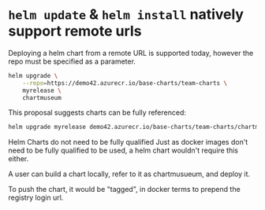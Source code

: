 # `helm update` & `helm install` natively support remote urls

Deploying a helm chart from a remote URL is supported today, however the repo must be specified as a parameter.
```sh
helm upgrade \
    --repo=https://demo42.azurecr.io/base-charts/team-charts \
    myrelease \
    chartmuseum
```
This proposal suggests charts can be fully referenced:

```sh
helm upgrade myrelease demo42.azurecr.io/base-charts/team-charts/chartmuseum
```

Helm Charts do not need to be fully qualified
Just as docker images don't need to be fully qualified to be used, a helm chart wouldn't require this either.

A user can build a chart locally, refer to it as chartmusueum, and deploy it. 

To push the chart, it would be "tagged", in docker terms to prepend the registry login url.
